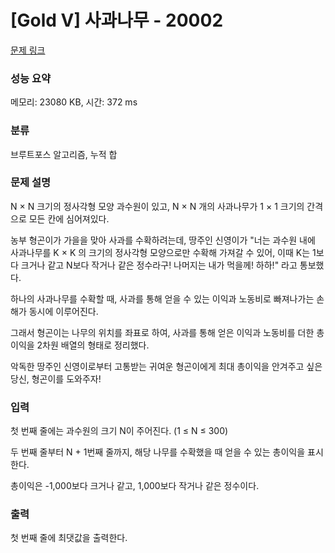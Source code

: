 # [Gold V] 사과나무 - 20002 

[문제 링크](https://www.acmicpc.net/problem/20002) 

### 성능 요약

메모리: 23080 KB, 시간: 372 ms

### 분류

브루트포스 알고리즘, 누적 합

### 문제 설명

<p>N × N 크기의 정사각형 모양 과수원이 있고, N × N 개의 사과나무가 1 × 1 크기의 간격으로 모든 칸에 심어져있다.</p>

<p>농부 형곤이가 가을을 맞아 사과를 수확하려는데, 땅주인 신영이가 "너는 과수원 내에 사과나무를 K × K 의 크기의 정사각형 모양으로만 수확해 가져갈 수 있어, 이때 K는 1보다 크거나 같고 N보다 작거나 같은 정수라구! 나머지는 내가 먹을께! 하하!" 라고 통보했다.</p>

<p>하나의 사과나무를 수확할 때, 사과를 통해 얻을 수 있는 이익과 노동비로 빠져나가는 손해가 동시에 이루어진다.</p>

<p>그래서 형곤이는 나무의 위치를 좌표로 하여, 사과를 통해 얻은 이익과 노동비를 더한 총이익을 2차원 배열의 형태로 정리했다.</p>

<p>악독한 땅주인 신영이로부터 고통받는 귀여운 형곤이에게 최대 총이익을 안겨주고 싶은 당신, 형곤이를 도와주자!</p>

### 입력 

 <p>첫 번째 줄에는 과수원의 크기 N이 주어진다. (1 ≤ N ≤ 300)</p>

<p>두 번째 줄부터 N + 1번째 줄까지, 해당 나무를 수확했을 때 얻을 수 있는 총이익을 표시한다.</p>

<p>총이익은 -1,000보다 크거나 같고, 1,000보다 작거나 같은 정수이다.</p>

### 출력 

 <p>첫 번째 줄에 최댓값을 출력한다.</p>

